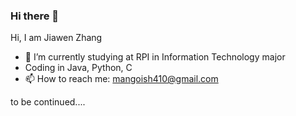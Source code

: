 ### Hi there 👋
Hi, I am Jiawen Zhang

- 🔭 I’m currently studying at RPI in Information Technology major 
- Coding in Java, Python, C
- 📫 How to reach me: mangoish410@gmail.com


to be continued....

<!--
**jiawenanan/jiawenanan** is a ✨ _special_ ✨ repository because its `README.md` (this file) appears on your GitHub profile.
